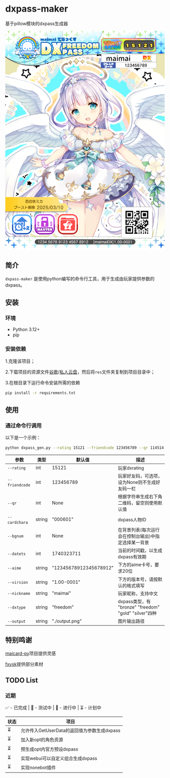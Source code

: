 # dxpass-maker
基于pillow模块的dxpass生成器

![output.png](output.png)

## 简介
`dxpass-maker` 是使用python编写的命令行工具，用于生成由玩家提供参数的dxpass。

## 安装

### 环境

- Python 3.12+
- pip

### 安装依赖

1.克隆该项目；

2.下载项目的资源文件[谷歌](https://drive.google.com/file/d/1cpShLy9mk-gNMA4hg5KfdFznY-OkrgZZ/view?usp=sharing)/[私人云盘](http://aclgh.top:5212/s/pqSb)，然后将`res`文件夹复制到项目目录中；


3.在根目录下运行命令安装所需的依赖
```sh 
pip install -r requirements.txt
```

## 使用

### 通过命令行调用
以下是一个示例：
```sh 
python dxpass_gen.py --rating 15121 --friendcode 123456789 --qr 114514 --cardchara "000601" --datets 1740323711 --aime "12345678912345678912" --virsion "1.00-0001" --nickname "maimai" --dxtype "freedom" --output "./output.png" --bgnum 1
```
| 参数 | 类型 | 默认值 | 描述 |
|------|------|--------|------|
| `--rating` | int | 15121 | 玩家dxrating |
| `--friendcode` | int | 123456789 | 玩家好友码，可选项，设为None则不生成好友码一栏 |
| `--qr` | int | None | 根据字符串生成右下角二维码，留空则使用默认值 |
| `--cardchara` | string | "000601" | dxpass人物ID |
| `--bgnum` | int | None | 在背景列表(每次运行会在控制台输出)中指定选择某一背景 |
| `--datets` | int | 1740323711 | 当前的时间戳，以生成dxpass有效期 |
| `--aime` | string | "12345678912345678912" | 下方的aime卡号，要求20位 |
| `--virsion` | string | "1.00-0001" | 下方的版本号，请按默认的格式填写 |
| `--nickname` | string | "maimai" | 玩家昵称，支持中文 |
| `--dxtype` | string | "freedom" | dxpass类型，有 "bronze" "freedom" "gold" "silver"四种|
| `--output` | string | "./output.png" | 图片输出路径 |

## 特别鸣谢
[maicard-py](https://github.com/Error063/maicard)项目提供灵感

[fxysk](https://space.bilibili.com/20026067/)提供部分素材

## TODO List

### 近期

✅ - 已完成 | 🧪 - 测试中 | 🚧 - 进行中 | ⏳ - 计划中

| 状态 | 项目                             |
| ---- | --------------------------------|
|  ⏳  | 允许传入GetUserData的返回值为参数生成dxpass   |
|  ⏳  | 加入新opt的角色资源                |
|  ⏳  | 预生成opt内官方预设dxpass          |
|  ⏳  | 实现webui可以自定义组合生成dxpass   |
|  ⏳  | 实现nonebot插件                   |
